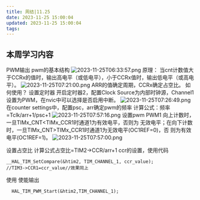```yaml
---
title: 周结|11.25
date: 2023-11-25 15:00:04
updated: 2023-11-25 15:00:04
tags:
---
```

## 本周学习内容
PWM输出
pwm的基本结构
![2023-11-25T06:33:57.png][1]
原理：
当cnt计数值大于CCRx的值时，输出高电平（或低电平），小于CCRx值时，输出低电平（或高电平）。
![2023-11-25T07:21:00.png][2]
ARR的值确定周期，CCRx确定占空比。
如何使用？
设置定时器
开启定时器2，配置Clock Source为内部时钟源，Channel1设置为PWM，在nvic中可以选择是否启用中断。
![2023-11-25T07:26:49.png][3]
在counter settings中，配置psc，arr确定pwm的频率
计算公式：频率=Tclk/arr+1/psc+1
![2023-11-25T07:57:16.png][4]
设置pwm
PWM1
向上计数时，一旦TIMx_CNT<TIMx_CCR1时通道1为有效电平，否则为
无效电平；在向下计数时，一旦TIMx_CNT>TIMx_CCR1时通道1为无效电平(OC1REF=0)，否
则为有效电平(OC1REF=1)。
![2023-11-25T07:57:00.png][5]

设置占空比
计算公式占空比=TIM2->CCR/arr+1
ccr的设置，使用代码
```
__HAL_TIM_SetCompare(&htim2, TIM_CHANNEL_1, ccr_value);
//TIM3->CCR1=ccr_value//效果同上
```
使用
使能输出
```
  HAL_TIM_PWM_Start(&htim2,TIM_CHANNEL_1);
```
  [1]: https://image.200502.xyz/i/2025/01/29/oz6v1c-0.webp
  [2]: https://image.200502.xyz/i/2025/01/29/oz7nam-0.webp
  [3]: https://image.200502.xyz/i/2025/01/29/oz8ofz-0.webp
  [4]: https://image.200502.xyz/i/2025/01/29/oz98al-0.webp
  [5]: https://image.200502.xyz/i/2025/01/29/oz9vqi-0.webp